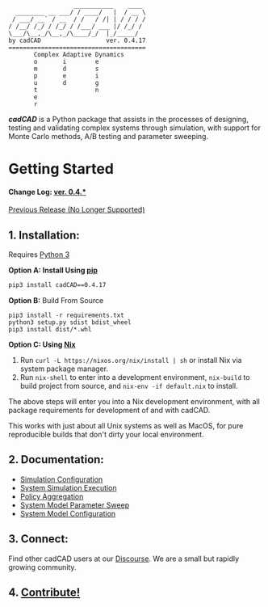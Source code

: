 ```
                  ___________    ____
  ________ __ ___/ / ____/   |  / __ \
 / ___/ __` / __  / /   / /| | / / / /
/ /__/ /_/ / /_/ / /___/ ___ |/ /_/ /
\___/\__,_/\__,_/\____/_/  |_/_____/
by cadCAD                  ver. 0.4.17
======================================
       Complex Adaptive Dynamics       
       o       i        e
       m       d        s
       p       e        i
       u       d        g
       t                n
       e
       r
```
***cadCAD*** is a Python package that assists in the processes of designing, testing and validating complex systems 
through simulation, with support for Monte Carlo methods, A/B testing and parameter sweeping. 

# Getting Started
#### Change Log: [ver. 0.4.*](CHANGELOG.md)
[Previous Release (No Longer Supported)](https://github.com/cadCAD-org/cadCAD/tree/b9cc6b2e4af15d6361d60d6ec059246ab8fbf6da)

## 1. Installation: 
Requires [Python 3](https://www.python.org/downloads/) 

**Option A: Install Using [pip](https://pypi.org/project/cadCAD/)** 
```bash
pip3 install cadCAD==0.4.17
```

**Option B:** Build From Source
```
pip3 install -r requirements.txt
python3 setup.py sdist bdist_wheel
pip3 install dist/*.whl
```

**Option C: Using [Nix](https://nixos.org/nix/)**
1. Run `curl -L https://nixos.org/nix/install | sh` or install Nix via system package manager.
2. Run `nix-shell` to enter into a development environment, `nix-build` to build project from source, and `nix-env -if default.nix` to install.

The above steps will enter you into a Nix development environment, with all package requirements for development of and with cadCAD.

This works with just about all Unix systems as well as MacOS, for pure reproducible builds that don't dirty your local environment.

## 2. Documentation:
* [Simulation Configuration](documentation/README.md)
* [System Simulation Execution](documentation/Simulation_Execution.md)
* [Policy Aggregation](documentation/Policy_Aggregation.md)
* [System Model Parameter Sweep](documentation/System_Model_Parameter_Sweep.md)
* [System Model Configuration](documentation/System_Configuration.md)

## 3. Connect:
Find other cadCAD users at our [Discourse](https://community.cadcad.org/). We are a small but rapidly growing community.

## 4. [Contribute!](CONTRIBUTING.md)
